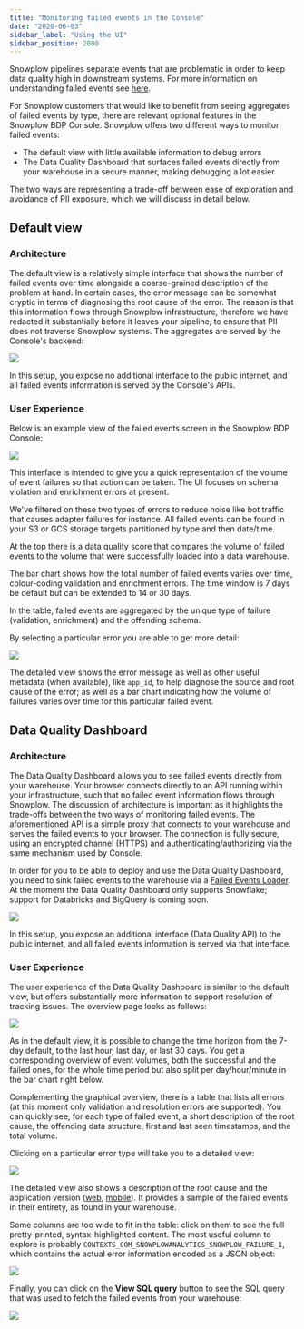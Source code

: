 ```yaml
---
title: "Monitoring failed events in the Console"
date: "2020-06-03"
sidebar_label: "Using the UI"
sidebar_position: 2000
---
```


Snowplow pipelines separate events that are problematic in order to keep data quality high in downstream systems. For more information on understanding failed events see [here](/docs/fundamentals/failed-events/index.md).

For Snowplow customers that would like to benefit from seeing aggregates of failed events by type, there are relevant optional features in the Snowplow BDP Console. Snowplow offers two different ways to monitor failed events: 
- The default view with little available information to debug errors 
- The Data Quality Dashboard that surfaces failed events directly from your warehouse in a secure manner, making debugging a lot easier

The two ways are representing a trade-off between ease of exploration and avoidance of PII exposure, which we will discuss in detail below.

## Default view

### Architecture

The default view is a relatively simple interface that shows the number of failed events over time alongside a coarse-grained description of the problem at hand. In certain cases, the error message can be somewhat cryptic in terms of diagnosing the root cause of the error. The reason is that this information flows through Snowplow infrastructure, therefore we have redacted it substantially before it leaves your pipeline, to ensure that PII does not traverse Snowplow systems. The aggregates are served by the Console's backend:

![](images/aggregator-architecture.png)

In this setup, you expose no additional interface to the public internet, and all failed events information is served by the Console's APIs.

### User Experience

Below is an example view of the failed events screen in the Snowplow BDP Console:

![](images/image-1024x1024.png)

This interface is intended to give you a quick representation of the volume of event failures so that action can be taken. The UI focuses on schema violation and enrichment errors at present.

We've filtered on these two types of errors to reduce noise like bot traffic that causes adapter failures for instance. All failed events can be found in your S3 or GCS storage targets partitioned by type and then date/time.

At the top there is a data quality score that compares the volume of failed events to the volume that were successfully loaded into a data warehouse.

The bar chart shows how the total number of failed events varies over time, colour-coding validation and enrichment errors. The time window is 7 days be default but can be extended to 14 or 30 days.

In the table, failed events are aggregated by the unique type of failure (validation, enrichment) and the offending schema.

By selecting a particular error you are able to get more detail:

![](images/image-1-1024x1009.png)

The detailed view shows the error message as well as other useful metadata (when available), like `app_id`, to help diagnose the source and root cause of the error; as well as a bar chart indicating how the volume of failures varies over time for this particular failed event.

## Data Quality Dashboard

### Architecture

The Data Quality Dashboard allows you to see failed events directly from your warehouse. Your browser connects directly to an API running within your infrastructure, such that no failed event information flows through Snowplow. The discussion of architecture is important as it highlights the trade-offs between the two ways of monitoring failed events. The aforementioned API is a simple proxy that connects to your warehouse and serves the failed events to your browser. The connection is fully secure, using an encrypted channel (HTTPS) and authenticating/authorizing via the same mechanism used by Console.

In order for you to be able to deploy and use the Data Quality Dashboard, you need to sink failed events to the warehouse via a [Failed Events Loader](/docs/data-product-studio/data-quality/failed-events/exploring-failed-events/warehouse-lake/#setup). At the moment the Data Quality Dashboard only supports Snowflake; support for Databricks and BigQuery is coming soon.

![](images/dqd-architecture.png)

In this setup, you expose an additional interface (Data Quality API) to the public internet, and all failed events information is served via that interface.

### User Experience

The user experience of the Data Quality Dashboard is similar to the default view, but offers substantially more information to support resolution of tracking issues. The overview page looks as follows:

![](images/dqd-overview.png)

As in the default view, it is possible to change the time horizon from the 7-day default, to the last hour, last day, or last 30 days. You get a corresponding overview of event volumes, both the successful and the failed ones, for the whole time period but also split per day/hour/minute in the bar chart right below. 

Complementing the graphical overview, there is a table that lists all errors (at this moment only validation and resolution errors are supported). You can quickly see, for each type of failed event, a short description of the root cause, the offending data structure, first and last seen timestamps, and the total volume.

Clicking on a particular error type will take you to a detailed view:

![](images/dqd-details.png)

The detailed view also shows a description of the root cause and the application version ([web](/docs/sources/trackers/snowplow-tracker-protocol/ootb-data/app-information/#application-context-entity-on-web-apps), [mobile](/docs/sources/trackers/mobile-trackers/tracking-events/platform-and-application-context/)). It provides a sample of the failed events in their entirety, as found in your warehouse.

Some columns are too wide to fit in the table: click on them to see the full pretty-printed, syntax-highlighted content. The most useful column to explore is probably `CONTEXTS_COM_SNOWPLOWANALYTICS_SNOWPLOW_FAILURE_1`, which contains the actual error information encoded as a JSON object:

![](images/cell-content.png)

Finally, you can click on the **View SQL query** button to see the SQL query that was used to fetch the failed events from your warehouse:

![](images/sql-query.png)

